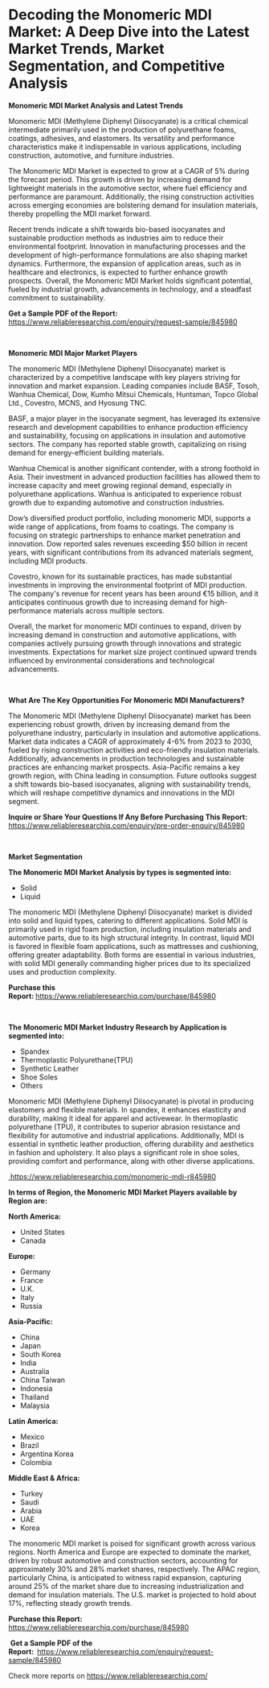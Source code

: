 <p><h1>Decoding the Monomeric MDI Market: A Deep Dive into the Latest Market Trends, Market Segmentation, and Competitive Analysis</h1></p><p><strong>Monomeric MDI Market Analysis and Latest Trends</strong></p>
<p><p>Monomeric MDI (Methylene Diphenyl Diisocyanate) is a critical chemical intermediate primarily used in the production of polyurethane foams, coatings, adhesives, and elastomers. Its versatility and performance characteristics make it indispensable in various applications, including construction, automotive, and furniture industries. </p><p>The Monomeric MDI Market is expected to grow at a CAGR of 5% during the forecast period. This growth is driven by increasing demand for lightweight materials in the automotive sector, where fuel efficiency and performance are paramount. Additionally, the rising construction activities across emerging economies are bolstering demand for insulation materials, thereby propelling the MDI market forward.</p><p>Recent trends indicate a shift towards bio-based isocyanates and sustainable production methods as industries aim to reduce their environmental footprint. Innovation in manufacturing processes and the development of high-performance formulations are also shaping market dynamics. Furthermore, the expansion of application areas, such as in healthcare and electronics, is expected to further enhance growth prospects. Overall, the Monomeric MDI Market holds significant potential, fueled by industrial growth, advancements in technology, and a steadfast commitment to sustainability.</p></p>
<p><strong>Get a Sample PDF of the Report:&nbsp;</strong> <a href="https://www.reliableresearchiq.com/enquiry/request-sample/845980?utm_campaign=2099&utm_medium=2&utm_source=Github&utm_content=ia&utm_term=30012025&utm_id=monomeric-mdi">https://www.reliableresearchiq.com/enquiry/request-sample/845980</a></p>
<p>&nbsp;</p>
<p><strong>Monomeric MDI Major Market Players</strong></p>
<p><p>The monomeric MDI (Methylene Diphenyl Diisocyanate) market is characterized by a competitive landscape with key players striving for innovation and market expansion. Leading companies include BASF, Tosoh, Wanhua Chemical, Dow, Kumho Mitsui Chemicals, Huntsman, Topco Global Ltd., Covestro, MCNS, and Hyosung TNC.</p><p>BASF, a major player in the isocyanate segment, has leveraged its extensive research and development capabilities to enhance production efficiency and sustainability, focusing on applications in insulation and automotive sectors. The company has reported stable growth, capitalizing on rising demand for energy-efficient building materials.</p><p>Wanhua Chemical is another significant contender, with a strong foothold in Asia. Their investment in advanced production facilities has allowed them to increase capacity and meet growing regional demand, especially in polyurethane applications. Wanhua is anticipated to experience robust growth due to expanding automotive and construction industries.</p><p>Dow’s diversified product portfolio, including monomeric MDI, supports a wide range of applications, from foams to coatings. The company is focusing on strategic partnerships to enhance market penetration and innovation. Dow reported sales revenues exceeding $50 billion in recent years, with significant contributions from its advanced materials segment, including MDI products.</p><p>Covestro, known for its sustainable practices, has made substantial investments in improving the environmental footprint of MDI production. The company's revenue for recent years has been around €15 billion, and it anticipates continuous growth due to increasing demand for high-performance materials across multiple sectors.</p><p>Overall, the market for monomeric MDI continues to expand, driven by increasing demand in construction and automotive applications, with companies actively pursuing growth through innovations and strategic investments. Expectations for market size project continued upward trends influenced by environmental considerations and technological advancements.</p></p>
<p>&nbsp;</p>
<p><strong>What Are The Key Opportunities For Monomeric MDI Manufacturers?</strong></p>
<p><p>The Monomeric MDI (Methylene Diphenyl Diisocyanate) market has been experiencing robust growth, driven by increasing demand from the polyurethane industry, particularly in insulation and automotive applications. Market data indicates a CAGR of approximately 4-6% from 2023 to 2030, fueled by rising construction activities and eco-friendly insulation materials. Additionally, advancements in production technologies and sustainable practices are enhancing market prospects. Asia-Pacific remains a key growth region, with China leading in consumption. Future outlooks suggest a shift towards bio-based isocyanates, aligning with sustainability trends, which will reshape competitive dynamics and innovations in the MDI segment.</p></p>
<p><strong>Inquire or Share Your Questions If Any Before Purchasing This Report:</strong> <a href="https://www.reliableresearchiq.com/enquiry/pre-order-enquiry/845980?utm_campaign=2099&utm_medium=2&utm_source=Github&utm_content=ia&utm_term=30012025&utm_id=monomeric-mdi">https://www.reliableresearchiq.com/enquiry/pre-order-enquiry/845980</a></p>
<p>&nbsp;</p>
<p><strong>Market Segmentation</strong></p>
<p><strong>The Monomeric MDI Market Analysis by types is segmented into:</strong></p>
<p><ul><li>Solid</li><li>Liquid</li></ul></p>
<p><p>The monomeric MDI (Methylene Diphenyl Diisocyanate) market is divided into solid and liquid types, catering to different applications. Solid MDI is primarily used in rigid foam production, including insulation materials and automotive parts, due to its high structural integrity. In contrast, liquid MDI is favored in flexible foam applications, such as mattresses and cushioning, offering greater adaptability. Both forms are essential in various industries, with solid MDI generally commanding higher prices due to its specialized uses and production complexity.</p></p>
<p><strong>Purchase this Report:&nbsp;</strong><a href="https://www.reliableresearchiq.com/purchase/845980?utm_campaign=2099&utm_medium=2&utm_source=Github&utm_content=ia&utm_term=30012025&utm_id=monomeric-mdi">https://www.reliableresearchiq.com/purchase/845980</a></p>
<p>&nbsp;</p>
<p><strong>The Monomeric MDI Market Industry Research by Application is segmented into:</strong></p>
<p><ul><li>Spandex</li><li>Thermoplastic Polyurethane(TPU)</li><li>Synthetic Leather</li><li>Shoe Soles</li><li>Others</li></ul></p>
<p><p>Monomeric MDI (Methylene Diphenyl Diisocyanate) is pivotal in producing elastomers and flexible materials. In spandex, it enhances elasticity and durability, making it ideal for apparel and activewear. In thermoplastic polyurethane (TPU), it contributes to superior abrasion resistance and flexibility for automotive and industrial applications. Additionally, MDI is essential in synthetic leather production, offering durability and aesthetics in fashion and upholstery. It also plays a significant role in shoe soles, providing comfort and performance, along with other diverse applications.</p></p>
<p><a href="https://www.reliableresearchiq.com/monomeric-mdi-r845980?utm_campaign=2099&utm_medium=2&utm_source=Github&utm_content=ia&utm_term=30012025&utm_id=monomeric-mdi">&nbsp;https://www.reliableresearchiq.com/monomeric-mdi-r845980</a></p>
<p><strong>In terms of Region, the Monomeric MDI Market Players available by Region are:</strong></p>
<p>
    <p> <strong> North America: </strong>
        <ul>
            <li>United States</li>
            <li>Canada</li>
        </ul>
        </p> 
    <p> <strong> Europe: </strong>
        <ul>
            <li>Germany</li>
            <li>France</li>
            <li>U.K.</li>
            <li>Italy</li>
            <li>Russia</li>
        </ul>
        </p> 
    <p> <strong> Asia-Pacific: </strong>
        <ul>
            <li>China</li>
            <li>Japan</li>
            <li>South Korea</li>
            <li>India</li>
            <li>Australia</li>
            <li>China Taiwan</li>
            <li>Indonesia</li>
            <li>Thailand</li>
            <li>Malaysia</li>
        </ul>
        </p> 
    <p> <strong> Latin America: </strong>
        <ul>
            <li>Mexico</li>
            <li>Brazil</li>
            <li>Argentina Korea</li>
            <li>Colombia</li>
        </ul>
        </p> 
    <p> <strong> Middle East & Africa: </strong>
        <ul>
            <li>Turkey</li>
            <li>Saudi</li>
            <li>Arabia</li>
            <li>UAE</li>
            <li>Korea</li>
        </ul>
    </p>
    </p>
<p><p>The monomeric MDI market is poised for significant growth across various regions. North America and Europe are expected to dominate the market, driven by robust automotive and construction sectors, accounting for approximately 30% and 28% market shares, respectively. The APAC region, particularly China, is anticipated to witness rapid expansion, capturing around 25% of the market share due to increasing industrialization and demand for insulation materials. The U.S. market is projected to hold about 17%, reflecting steady growth trends.</p></p>
<p><strong>Purchase this Report: </strong><a href="https://www.reliableresearchiq.com/purchase/845980?utm_campaign=2099&utm_medium=2&utm_source=Github&utm_content=ia&utm_term=30012025&utm_id=monomeric-mdi">https://www.reliableresearchiq.com/purchase/845980</a></p>
<p>&nbsp;<strong>Get a Sample PDF of the Report:&nbsp;&nbsp;</strong><a href="https://www.reliableresearchiq.com/enquiry/request-sample/845980?utm_campaign=2099&utm_medium=2&utm_source=Github&utm_content=ia&utm_term=30012025&utm_id=monomeric-mdi">https://www.reliableresearchiq.com/enquiry/request-sample/845980</a></p>
<p><strong></strong></p>
<p>Check more reports on <a href="https://www.reliableresearchiq.com/?utm_campaign=2099&utm_medium=2&utm_source=Github&utm_content=ia&utm_term=30012025&utm_id=monomeric-mdi">https://www.reliableresearchiq.com/</a></p>